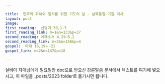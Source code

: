 ```yaml
---

title:  민족의 화해와 일치를 위한 기도의 날 - 남북통일 기원 미사
layout: post 
image:  
first_reading:  신명기 30,1-5
first_reading_link: m=1&n=133&p=37
second_reading: 에페소서 4,29―5,2 
second_reading_link: m=2&n=156&p=4
gospel:  마태 18,19ㄴ-22
gospel_link: m=2&n=147&p=18

---
```



실비아 자매님에게 일요일밤 doc으로 받으신
강론말씀 문서에서
텍스트를 여기에 넣으시고,
이 파일을 _posts/2023 folder로 옮기시면 됩니다.
